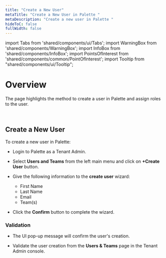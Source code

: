```yaml
---
title: "Create a New User"
metaTitle: "Create a New User in Palette "
metaDescription: "Create a new user in Palette "
hideToC: false
fullWidth: false
---
```


import Tabs from 'shared/components/ui/Tabs';
import WarningBox from 'shared/components/WarningBox';
import InfoBox from 'shared/components/InfoBox';
import PointsOfInterest from 'shared/components/common/PointOfInterest';
import Tooltip from "shared/components/ui/Tooltip";



# Overview

The page highlights the method to create a user in Palette and assign roles to the user.

<br />

## Create a New User

To create a new user in Palette:

* Login to Palette as a Tenant Admin.


* Select **Users and Teams** from the left main menu and click on **+Create User** button.


* Give the following information to the  **create user** wizard:
   * First Name
   * Last Name
   * Email
   * Team(s) 


* Click the **Confirm** button to complete the wizard.
  

### Validation

* The UI pop-up message will confirm the user's creation.


* Validate the user creation from the **Users & Teams** page in the Tenant Admin console.
